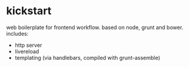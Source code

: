 kickstart
=========

web boilerplate for frontend workflow.
based on node, grunt and bower.
includes:
- http server
- livereload
- templating (via handlebars, compiled with grunt-assemble)
